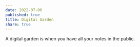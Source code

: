 ```yaml
---
date: 2022-07-06
published: true
title: Digital Garden
share: true
---
```


A digital garden is when you have all your notes in the public.

